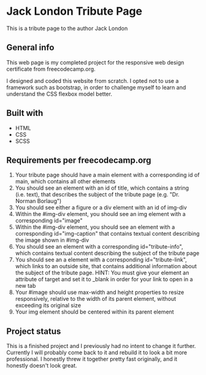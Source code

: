 # Jack London Tribute Page
This is a tribute page to the author Jack London

## General info

This web page is my completed project for the responsive web design certificate from freecodecamp.org.

I designed and coded this website from scratch. I opted not to use a framework such as bootstrap, in order to challenge myself to learn and understand the CSS flexbox model better.

## Built with
* HTML
* CSS
* SCSS

## Requirements per freecodecamp.org

1. Your tribute page should have a main element with a corresponding id of main, which contains all other elements
2. You should see an element with an id of title, which contains a string (i.e. text), that describes the subject of the tribute page (e.g. "Dr. Norman Borlaug")
3. You should see either a figure or a div element with an id of img-div
4. Within the #img-div element, you should see an img element with a corresponding id="image"
5. Within the #img-div element, you should see an element with a corresponding id="img-caption" that contains textual content describing the image shown in #img-div
6. You should see an element with a corresponding id="tribute-info", which contains textual content describing the subject of the tribute page
7. You should see an a element with a corresponding id="tribute-link", which links to an outside site, that contains additional information about the subject of the tribute page. HINT: You must give your element an attribute of target and set it to _blank in order for your link to open in a new tab
8. Your #image should use max-width and height properties to resize responsively, relative to the width of its parent element, without exceeding its original size
9. Your img element should be centered within its parent element

## Project status
This is a finished project and I previously had no intent to change it further. Currently I will probably come back to it and rebuild it to look a bit more professional. I honestly threw it together pretty fast originally, and it honestly doesn't look great.